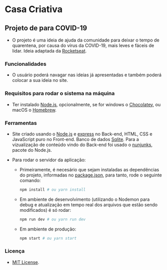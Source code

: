# Casa Criativa

## Projeto de para COVID-19

- O projeto é uma ideia de ajuda da comunidade para deixar o tempo de quarentena, por causa do vírus da COVID-19, mais leves e fáceis de lidar. Ideia adaptada da [Rocketseat](https://rocketseat.com.br/).

### Funcionalidades

- O usuário poderá navagar nas ideias já apresentadas e também poderá colocar a sua ideia no site.

### Requisitos para rodar o sistema na máquina

- Ter instalado [Node.js](http://nodejs.org/), opcionalmente, se for windows o [Chocolatey](https://chocolatey.org/), ou macOS o [Homebrew](https://brew.sh/).

### Ferramentas

- Site criado usando o [Node.js](http://nodejs.org/) e [express](https://www.npmjs.com/package/express) no Back-end, HTML, CSS e JavaScript puro no Front-end. Banco de dados [Sqlite](https://www.sqlite.org/). Para a vizualização de conteúdo vindo do Back-end foi usado o [nunjunks](https://www.npmjs.com/package/nunjucks), pacote do Node.js.

- Para rodar o servidor da aplicação:
  - Primeiramente, é necesário que sejam instaladas as dependências do projeto, informadas no [package.json](https://github.com/luisdef/casa-criativa/blob/master/package.json), para tanto, rode o seguinte comando:
    ```sh
    npm install # ou yarn install
    ```
  - Em ambiente de desenvolvimento (utilizando o Nodemon para debug e atualização em tempo real dos arquivos que estão sendo modificados) é só rodar:
    ```sh
    npm run dev # ou yarn run dev
    ```
  - Em ambiente de produção:
    ```sh
    npm start # ou yarn start
    ```

### Licença

- [MIT License](https://github.com/luisdef/node-casa-criativa/blob/master/LICENSE).
